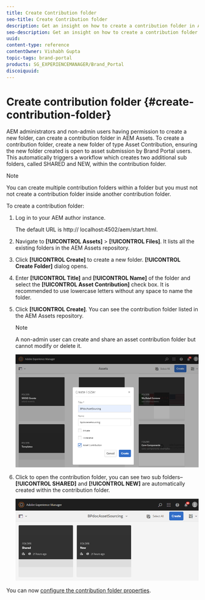 ```yaml
---
title: Create Contribution folder
seo-title: Create Contribution folder
description: Get an insight on how to create a contribution folder in AEM Assets. 
seo-description: Get an insight on how to create a contribution folder in AEM Assets.
uuid: 
content-type: reference
contentOwner: Vishabh Gupta
topic-tags: brand-portal
products: SG_EXPERIENCEMANAGER/Brand_Portal
discoiquuid: 
---
```


# Create contribution folder {#create-contribution-folder}


AEM administrators and non-admin users having permission to create a new folder, can create a contribution folder in AEM Assets. 
To create a contribution folder, create a new folder of type Asset Contribution, ensuring the new folder created is open to asset submission by Brand Portal users.  This automatically triggers a workflow which creates two additional sub folders, called SHARED and NEW, within the contribution folder.

>[!NOTE] 
 >
 >You can create multiple contribution folders within a folder but you must not not create a contribution folder inside another contribution folder.
 >

To create a contribution folder:
1. Log in to your AEM author instance.

   The default URL is http:// localhost:4502/aem/start.html.

1. Navigate to **[!UICONTROL Assets]** > **[!UICONTROL Files]**. It lists all the existing folders in the AEM Assets repository.

1. Click **[!UICONTROL Create]** to create a new folder. **[!UICONTROL Create Folder]** dialog opens.

1. Enter **[!UICONTROL Title]** and **[!UICONTROL Name]** of the folder and select the **[!UICONTROL Asset Contribution]** check box.
It is recommended to use lowercase letters without any space to name the folder.

1. Click **[!UICONTROL Create]**. You can see the contribution folder listed in the AEM Assets repository.

   >[!NOTE]
    >
    >A non-admin user can create and share an asset contribution folder but cannot modify or delete it.  
    >

   ![](assets/create-contribution-folder.png)

1. Click to open the contribution folder, you can see two sub folders–**[!UICONTROL SHARED]** and **[!UICONTROL NEW]** are automatically created within the contribution folder. 
  
   ![](assets/contribution-folder.png)

You can now [configure the contribution folder properties](brand-portal-configure-contribution-folder-properties.md). 


